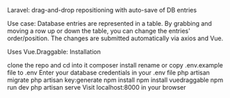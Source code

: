 
Laravel: drag-and-drop repositioning with auto-save of DB entries

Use case: Database entries are represented in a table. By grabbing and moving a row up or down the table, you can change the entries' order/position. The changes are submitted automatically via axios and Vue.

Uses Vue.Draggable: 
  Installation



clone the repo and cd into it
composer install
rename or copy .env.example file to .env
Enter your database credentials in your .env file
php artisan migrate
php artisan key:generate
npm install
npm install vuedraggable
npm run dev
php artisan serve 
Visit localhost:8000 in your browser
